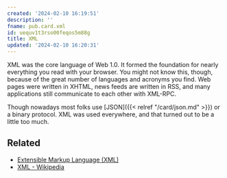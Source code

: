 ```yaml
---
created: '2024-02-10 16:19:51'
description: ''
fname: pub.card.xml
id: uequv1t3rso00feqos5m88g
title: XML
updated: '2024-02-10 16:20:31'
---
```


XML was the core language of Web 1.0. It formed the foundation for nearly everything you read with your browser. You might not know this, though, because of the great number of languages and acronyms you find. Web pages were written in XHTML, news feeds are written in RSS, and many applications still communicate to each other with XML-RPC.

Though nowadays most folks use [JSON]({{< relref "/card/json.md" >}}) or a binary protocol. XML was used everywhere, and that turned out to be a little too much.

## Related

- [Extensible Markup Language (XML)](https://www.w3.org/XML/)
- [XML - Wikipedia](https://en.wikipedia.org/wiki/XML)